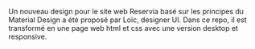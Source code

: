 Un nouveau design pour le site web Reservia basé sur les principes du Material Design a été proposé par Loïc, designer UI. Dans ce repo, il est transformé en une page web html et css avec une version desktop et responsive.